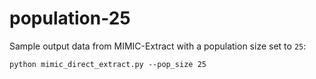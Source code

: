 # population-25

Sample output data from MIMIC-Extract with a population size set to `25`:

```console
python mimic_direct_extract.py --pop_size 25
```